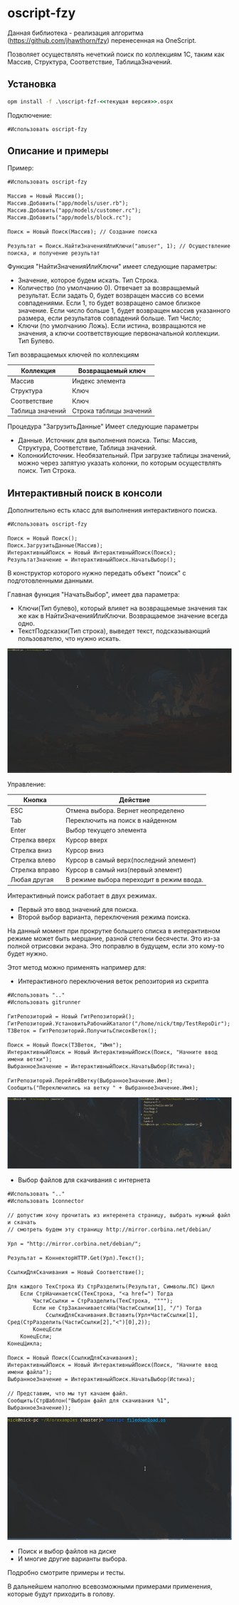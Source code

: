 # oscript-fzy

Данная библиотека - реализация алгоритма (https://github.com/jhawthorn/fzy) перенесенная на OneScript.

Позволяет осуществлять нечеткий поиск по коллекциям 1С, таким как Массив, Структура, Соответствие, ТаблицаЗначений. 

## Установка

```cmd
opm install -f .\oscript-fzf-<<текущая версия>>.ospx
```

Подключение:

```bsl
#Использовать oscript-fzy
```

## Описание и примеры

Пример:
```bsl
#Использовать oscript-fzy

Массив = Новый Массив();
Массив.Добавить("app/models/user.rb");
Массив.Добавить("app/models/customer.rc");
Массив.Добавить("app/models/block.rc");

Поиск = Новый Поиск(Массив); // Создание поиска

Результат = Поиск.НайтиЗначенияИлиКлючи("amuser", 1); // Осуществление поиска, и получение результат
```

Функция "НайтиЗначенияИлиКлючи" имеет следующие параметры:

- Значение,  которое будем искать. Тип Строка.
- Количество (по умолчанию 0). Отвечает за возвращаемый результат. Если задать 0, будет возвращен массив со всеми совпадениями. Если 1, то будет возвращено самое близкое значение. Если число больше 1, будет возвращен массив указанного размера, если результатов совпадений больше. Тип Число;
- Ключи (по умолчанию Ложь). Если истина, возвращаются не значения, а ключи соответствующие первоначальной коллекции. Тип Булево. 

Тип возвращаемых ключей по коллекциям

| Коллекция        | Возвращаемый ключ       |
| -                | -                       |
| Массив           | Индекс элемента         |
| Структура        | Ключ                    |
| Соответствие     | Ключ                    |
| Таблица значений | Строка таблицы значений |

Процедура "ЗагрузитьДанные" Имеет следующие параметры

- Данные. Источник для выполнения поиска. Типы: Массив, Структура, Соответствие, Таблица значений.
- КолонкиИсточник. Необязательный. При загрузке таблицы значений, можно через запятую указать колонки, по которым осуществлять поиск. Тип Строка.

## Интерактивный поиск в консоли

Дополнительно есть класс для выполнения интерактивного поиска. 

```bsl
#Использовать oscript-fzy

Поиск = Новый Поиск();
Поиск.ЗагрузитьДанные(Массив);
ИнтерактивныйПоиск = Новый ИнтерактивныйПоиск(Поиск);
РезультатЗначение = ИнтерактивныйПоиск.НачатьВыбор();
```

В конструктор которого нужно передать объект "поиск" с подготовленными данными.

Главная функция "НачатьВыбор", имеет два параметра:

- Ключи(Тип булево), который влияет на возвращаемые значения так же как в НайтиЗначенияИлиКлючи. Возвращаемое значение всегда одно.
- ТекстПодсказки(Тип строка), выведет текст, подсказывающий пользователю, что нужно искать.

![interactivni_piosk](interactivni_piosk.gif)

Управление:

| Кнопка         | Действие                                 |
| -              | -                                        |
| ESC            | Отмена выбора. Вернет неопределено       |
| Tab            | Переключить на поиск в найденном         |
| Enter          | Выбор текущего элемента                  |
| Стрелка вверх  | Курсор вверх                             |
| Стрелка вниз   | Курсор вниз                              |
| Стрелка влево  | Курсор в самый верх(последний элемент)   |
| Стрелка вправо | Курсор в самый низ(первый элемент)       |
| Любая другая   | В режиме выбора переходит в режим ввода. |

Интерактивный поиск работает в двух режимах.

- Первый это ввод значений для поиска.
- Второй выбор варианта, переключения режима поиска.

На данный момент при прокрутке большего списка в интерактивном режиме может быть мерцание, разной степени бесячести. Это из-за полной отрисовки экрана. Это поправлю в будущем, если это кому-то будет нужно.

Этот метод можно применять например для:

- Интерактивного переключения веток репозитория из скрипта

```bsl
#Использовать ".."
#Использовать gitrunner

ГитРепозиторий = Новый ГитРепозиторий();
ГитРепозиторий.УстановитьРабочийКаталог("/home/nick/tmp/TestRepoDir");
ТЗВеток = ГитРепозиторий.ПолучитьСписокВеток();

Поиск = Новый Поиск(ТЗВеток, "Имя");
ИнтерактивныйПоиск = Новый ИнтерактивныйПоиск(Поиск, "Начните ввод имени ветки");
ВыбранноеЗначение = ИнтерактивныйПоиск.НачатьВыбор(Истина);

ГитРепозиторий.ПерейтиВВетку(ВыбранноеЗначение.Имя);
Сообщить("Переключились на ветку " + ВыбранноеЗначение.Имя);

```

![perekluchenie_vetok](perekluchenie_vetok.gif)

- Выбор файлов для скачивания с интернета

```bsl
#Использовать ".."
#Использовать 1connector

// допустим хочу прочитать из интеренета страницу, выбрать нужный файл и скачать
// смотреть будем эту страницу http://mirror.corbina.net/debian/

Урл = "http://mirror.corbina.net/debian/";

Результат = КоннекторHTTP.Get(Урл).Текст();

СсылкиДляСкачивания = Новый Соответствие();

Для каждого ТекСтрока Из СтрРазделить(Результат, Символы.ПС) Цикл
	Если СтрНачинаетсяС(ТекСтрока, "<a href=") Тогда
		ЧастиСсылки = СтрРазделить(ТекСтрока, """");
		Если не СтрЗаканчиваетсяНа(ЧастиСсылки[1], "/") Тогда
			СсылкиДляСкачивания.Вставить(Урл+ЧастиСсылки[1], Сред(СтрРазделить(ЧастиСсылки[2],"<")[0],2));
		КонецЕсли
	КонецЕсли;
КонецЦикла;

Поиск = Новый Поиск(СсылкиДляСкачивания);
ИнтерактивныйПоиск = Новый ИнтерактивныйПоиск(Поиск, "Начните ввод имени файла");
ВыбранноеЗначение = ИнтерактивныйПоиск.НачатьВыбор(Истина);

// Представим, что мы тут качаем файл.
Сообщить(СтрШаблон("Выбран файл для скачивания %1", ВыбранноеЗначение));

```

![interactivni_piosk_file](interactivni_piosk_file.gif)

- Поиск и выбор файлов на диске
- И многие другие варианты выбора.

Подробно смотрите примеры и тесты.

В дальнейшем наполню всевозможными примерами применения, которые будут приходить в голову.
